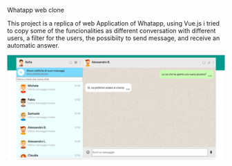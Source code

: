 Whatapp web clone

This project is a replica of web Application of Whatapp, using Vue.js i tried to copy some of the funcionalities as different conversation with different users, a filter for the users, the possibiity to send message, and receive an automatic answer.

![Alt text](./img/Screenshot%20Boolzapp%20.png?raw=true "Boolzapp")